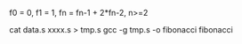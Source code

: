 f0 = 0, f1 = 1, fn = fn-1 + 2*fn-2, n>=2

cat data.s xxxx.s > tmp.s
gcc -g tmp.s -o fibonacci
fibonacci
